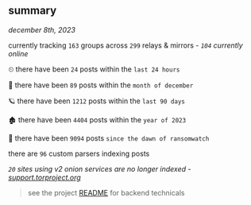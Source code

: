 
## summary
_december 8th, 2023_

currently tracking `163` groups across `299` relays & mirrors - _`104` currently online_

⏲ there have been `24` posts within the `last 24 hours`

🦈 there have been `89` posts within the `month of december`

🪐 there have been `1212` posts within the `last 90 days`

🏚 there have been `4404` posts within the `year of 2023`

🦕 there have been `9094` posts `since the dawn of ransomwatch`

there are `96` custom parsers indexing posts

_`20` sites using v2 onion services are no longer indexed - [support.torproject.org](https://support.torproject.org/onionservices/v2-deprecation/)_

> see the project [README](https://github.com/joshhighet/ransomwatch#ransomwatch--) for backend technicals
